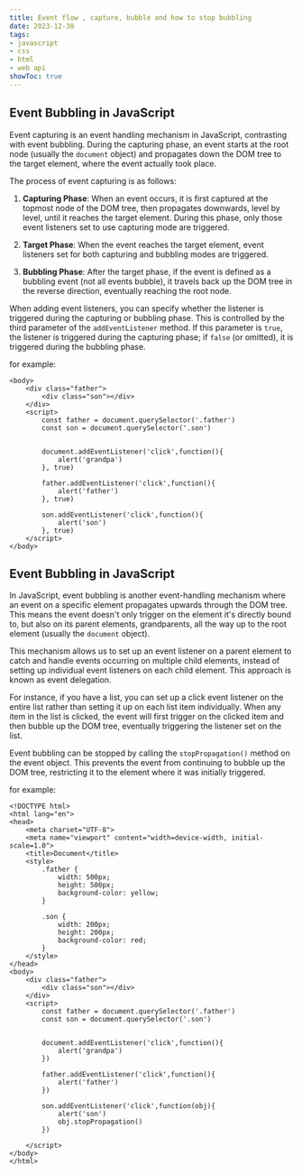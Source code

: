 ```yaml
---
title: Event flow , capture, bubble and how to stop bubbling
date: 2023-12-30
tags: 
- javascript
- css
- html
- web api
showToc: true
---
```


## Event Bubbling in JavaScript

Event capturing is an event handling mechanism in JavaScript, contrasting with event bubbling. During the capturing phase, an event starts at the root node (usually the `document` object) and propagates down the DOM tree to the target element, where the event actually took place.

The process of event capturing is as follows:


1. **Capturing Phase**: When an event occurs, it is first captured at the topmost node of the DOM tree, then propagates downwards, level by level, until it reaches the target element. During this phase, only those event listeners set to use capturing mode are triggered.

2. **Target Phase**: When the event reaches the target element, event listeners set for both capturing and bubbling modes are triggered.

3. **Bubbling Phase**: After the target phase, if the event is defined as a bubbling event (not all events bubble), it travels back up the DOM tree in the reverse direction, eventually reaching the root node.

When adding event listeners, you can specify whether the listener is triggered during the capturing or bubbling phase. This is controlled by the third parameter of the `addEventListener` method. If this parameter is `true`, the listener is triggered during the capturing phase; if `false` (or omitted), it is triggered during the bubbling phase.

for example:
```
<body>
    <div class="father">
        <div class="son"></div>
    </div>
    <script>
        const father = document.querySelector('.father')
        const son = document.querySelector('.son')


        document.addEventListener('click',function(){
            alert('grandpa')
        }, true)

        father.addEventListener('click',function(){
            alert('father')
        }, true)

        son.addEventListener('click',function(){
            alert('son')
        }, true)
    </script>
</body>
```

## Event Bubbling in JavaScript

In JavaScript, event bubbling is another event-handling mechanism where an event on a specific element propagates upwards through the DOM tree. This means the event doesn't only trigger on the element it's directly bound to, but also on its parent elements, grandparents, all the way up to the root element (usually the `document` object).

This mechanism allows us to set up an event listener on a parent element to catch and handle events occurring on multiple child elements, instead of setting up individual event listeners on each child element. This approach is known as event delegation.

For instance, if you have a list, you can set up a click event listener on the entire list rather than setting it up on each list item individually. When any item in the list is clicked, the event will first trigger on the clicked item and then bubble up the DOM tree, eventually triggering the listener set on the list.

Event bubbling can be stopped by calling the `stopPropagation()` method on the event object. This prevents the event from continuing to bubble up the DOM tree, restricting it to the element where it was initially triggered.

for example:

```
<!DOCTYPE html>
<html lang="en">
<head>
    <meta charset="UTF-8">
    <meta name="viewport" content="width=device-width, initial-scale=1.0">
    <title>Document</title>
    <style>
        .father {
            width: 500px;
            height: 500px;
            background-color: yellow;
        }

        .son {
            width: 200px;
            height: 200px;
            background-color: red;
        }
    </style>
</head>
<body>
    <div class="father">
        <div class="son"></div>
    </div>
    <script>
        const father = document.querySelector('.father')
        const son = document.querySelector('.son')


        document.addEventListener('click',function(){
            alert('grandpa')
        })

        father.addEventListener('click',function(){
            alert('father')
        })

        son.addEventListener('click',function(obj){
            alert('son')
            obj.stopPropagation()
        })

    </script>
</body>
</html>
```